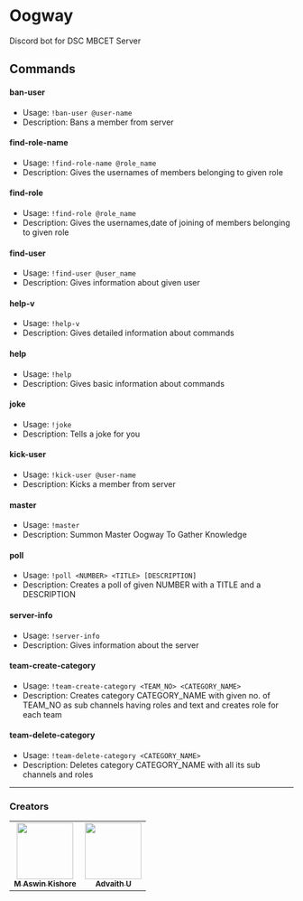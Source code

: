 # Oogway

Discord bot for DSC MBCET Server

## Commands

#### ban-user

- Usage: `!ban-user @user-name`
- Description: Bans a member from server

#### find-role-name

- Usage: `!find-role-name @role_name`
- Description: Gives the usernames of members belonging to given role

#### find-role

- Usage: `!find-role @role_name`
- Description: Gives the usernames,date of joining of members belonging to given role

#### find-user

- Usage: `!find-user @user_name`
- Description: Gives information about given user

#### help-v

- Usage: `!help-v`
- Description: Gives detailed information about commands

#### help

- Usage: `!help`
- Description: Gives basic information about commands

#### joke

- Usage: `!joke`
- Description: Tells a joke for you

#### kick-user

- Usage: `!kick-user @user-name`
- Description: Kicks a member from server

#### master

- Usage: `!master`
- Description: Summon Master Oogway To Gather Knowledge

#### poll

- Usage: `!poll <NUMBER> <TITLE> [DESCRIPTION]`
- Description: Creates a poll of given NUMBER with a TITLE and a DESCRIPTION

#### server-info

- Usage: `!server-info`
- Description: Gives information about the server

#### team-create-category

- Usage: `!team-create-category <TEAM_NO> <CATEGORY_NAME>`
- Description: Creates category CATEGORY_NAME with given no. of TEAM_NO as sub channels having roles and text and creates role for each team

#### team-delete-category

- Usage: `!team-delete-category <CATEGORY_NAME>`
- Description: Deletes category CATEGORY_NAME with all its sub channels and roles

---

### Creators

<!-- ALL-CONTRIBUTORS-LIST:START - Do not remove or modify this section -->
<table>
 <tr>
            <td align="center">
                <a href="https://github.com/mak626">
                    <img src="https://avatars.githubusercontent.com/u/60577077?v=4" width="100px;" alt="" />
                    <br>
                    <sub><b>M Aswin Kishore</b></sub>
            </td>
            <td align="center">
                <a href="https://github.com/advaith-unnikrishnan">
                    <img src="https://avatars.githubusercontent.com/u/45172876?v=4" width="100px;" alt="" />
                    <br>
                    <sub><b>Advaith U</b></sub>
            </td>        
</tr>
</table>
<!-- ALL-CONTRIBUTORS-LIST:END -->
